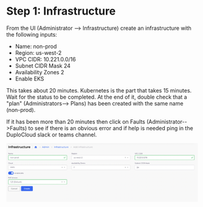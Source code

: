 # Step 1: Infrastructure

From the UI (Administrator --> Infrastructure) create an infrastructure with the following inputs:

* Name: non-prod
* Region: us-west-2
* VPC CIDR: 10.221.0.0/16
* Subnet CIDR Mask 24
* Availability Zones 2
* Enable EKS

This takes about 20 minutes. Kubernetes is the part that takes 15 minutes. Wait for the status to be completed. At the end of it, double check that a "plan" (Administrators--> Plans) has been created with the same name (non-prod).

If it has been more than 20 minutes then click on Faults (Administrator-->Faults) to see if there is an obvious error and if help is needed ping in the DuploCloud slack or teams channel.

![Inputs for Infrastructure Creation](<../../.gitbook/assets/Screen Shot 2022-03-13 at 9.34.02 PM.png>)
